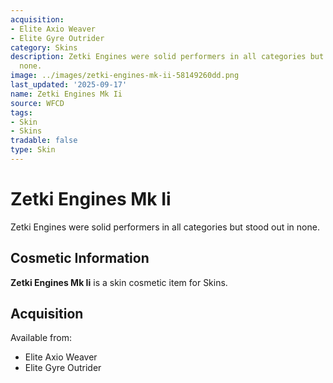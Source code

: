 ```yaml
---
acquisition:
- Elite Axio Weaver
- Elite Gyre Outrider
category: Skins
description: Zetki Engines were solid performers in all categories but stood out in
  none.
image: ../images/zetki-engines-mk-ii-58149260dd.png
last_updated: '2025-09-17'
name: Zetki Engines Mk Ii
source: WFCD
tags:
- Skin
- Skins
tradable: false
type: Skin
---
```


# Zetki Engines Mk Ii

Zetki Engines were solid performers in all categories but stood out in none.

## Cosmetic Information

**Zetki Engines Mk Ii** is a skin cosmetic item for Skins.

## Acquisition

Available from:
- Elite Axio Weaver
- Elite Gyre Outrider

